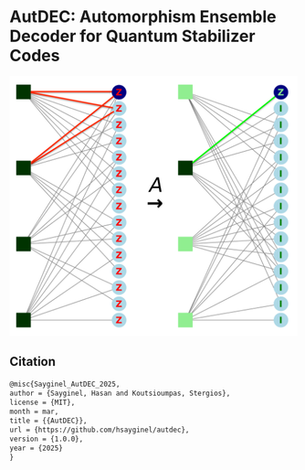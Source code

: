# AutDEC: Automorphism Ensemble Decoder for Quantum Stabilizer Codes

<img src="rm_15_aut_e_colouredcycles.png" width="600">

## Citation 

```
@misc{Sayginel_AutDEC_2025,
author = {Sayginel, Hasan and Koutsioumpas, Stergios},
license = {MIT},
month = mar,
title = {{AutDEC}},
url = {https://github.com/hsayginel/autdec},
version = {1.0.0},
year = {2025}
}
```
